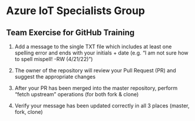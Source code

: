 # Azure IoT Specialists Group
## Team Exercise for GitHub Training

1. Add a message to the single TXT file which includes at least one spelling error and ends with your initials + date
(e.g. “I am not sure how to spell mispell! -RW (4/21/22)”)

2. The owner of the repository will review your Pull Request (PR) and suggest the appropriate changes

3. After your PR has been merged into the master repository, perform “fetch upstream” operations (for both fork & clone)

4. Verify your message has been updated correctly in all 3 places (master, fork, clone)
